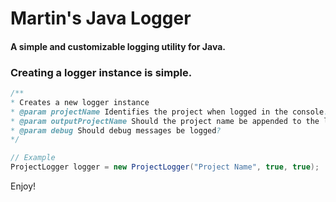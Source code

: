 # Martin's Java Logger
#### A simple and customizable logging utility for Java.

### Creating a logger instance is simple.
```java 
/**
* Creates a new logger instance
* @param projectName Identifies the project when logged in the console.
* @param outputProjectName Should the project name be appended to the logged content?
* @param debug Should debug messages be logged?
*/

// Example
ProjectLogger logger = new ProjectLogger("Project Name", true, true);
 ```

Enjoy!